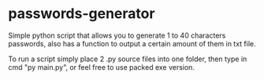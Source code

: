 # passwords-generator
Simple python script that allows you to generate 1 to 40 characters passwords, also has a function to output a certain amount of them in txt file.

To run a script simply place 2 .py source files into one folder, then type in cmd "py main.py", or feel free to use packed exe version.
